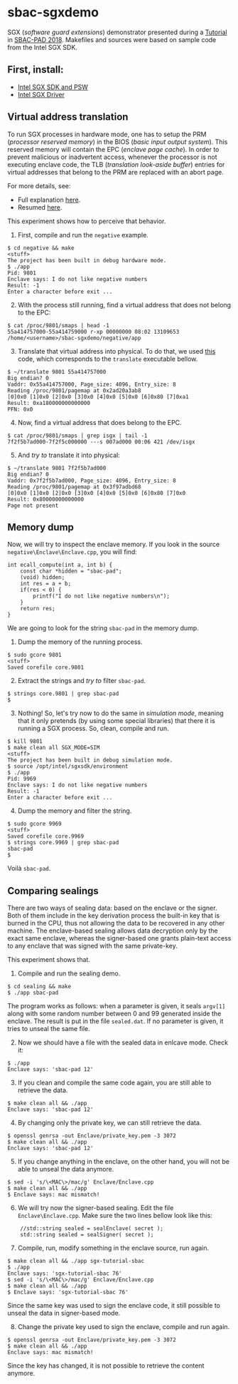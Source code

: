 # sbac-sgxdemo

SGX (_software guard extensions_) demonstrator presented during a [Tutorial](https://graal.ens-lyon.fr/sbac-pad/index.php/call-for-tutorials) in [SBAC-PAD 2018](https://graal.ens-lyon.fr/sbac-pad/). Makefiles and sources were based on sample code from the Intel SGX SDK.

## First, install:

- [Intel SGX SDK and PSW](https://github.com/intel/linux-sgx)
- [Intel SGX Driver](https://github.com/intel/linux-sgx-driver)

## Virtual address translation

To run SGX processes in hardware mode, one has to setup the PRM (_processor reserved memory_) in the BIOS (_basic input output system_). This reserved memory will contain the EPC (_enclave page cache_). In order to prevent malicious or inadvertent access, whenever the processor is not executing enclave code, the TLB (_translation look-aside buffer_) entries for virtual addresses that belong to the PRM are replaced with an abort page.

For more details, see:
- Full explanation [here](https://eprint.iacr.org/2016/086.pdf). 
- Resumed [here](https://insujang.github.io/2017-04-03/intel-sgx-protection-mechanism/).

This experiment shows how to perceive that behavior.

1. First, compile and run the `negative` example.
```
$ cd negative && make
<stuff>
The project has been built in debug hardware mode.
$ ./app
Pid: 9801
Enclave says: I do not like negative numbers
Result: -1
Enter a character before exit ...
```

2. With the process still running, find a virtual address that does not belong to the EPC:
```
$ cat /proc/9801/smaps | head -1
55a414757000-55a414759000 r-xp 00000000 08:02 13109653 /home/<username>/sbac-sgxdemo/negative/app
```

3. Translate that virtual address into physical. To do that, we used [this](http://fivelinesofcode.blogspot.com/2014/03/how-to-translate-virtual-to-physical.html) code, which corresponds to the `translate` executable bellow.

```
$ ~/translate 9801 55a414757000
Big endian? 0
Vaddr: 0x55a414757000, Page_size: 4096, Entry_size: 8
Reading /proc/9801/pagemap at 0x2ad20a3ab8
[0]0x0 [1]0x0 [2]0x0 [3]0x0 [4]0x0 [5]0x0 [6]0x80 [7]0xa1 
Result: 0xa180000000000000
PFN: 0x0
```

4. Now, find a virtual address that does belong to the EPC.
```
$ cat /proc/9801/smaps | grep isgx | tail -1
7f2f5b7ad000-7f2f5c000000 ---s 007ad000 00:06 421 /dev/isgx
```

5. And _try to_ translate it into physical:
```
$ ~/translate 9801 7f2f5b7ad000
Big endian? 0
Vaddr: 0x7f2f5b7ad000, Page_size: 4096, Entry_size: 8
Reading /proc/9801/pagemap at 0x3f97adbd68
[0]0x0 [1]0x0 [2]0x0 [3]0x0 [4]0x0 [5]0x0 [6]0x80 [7]0x0 
Result: 0x80000000000000
Page not present
```

## Memory dump

Now, we will try to inspect the enclave memory. If you look in the source `negative\Enclave\Enclave.cpp`, you will find:

```
int ecall_compute(int a, int b) {
    const char *hidden = "sbac-pad";
    (void) hidden;
    int res = a + b;
    if(res < 0) {
        printf("I do not like negative numbers\n");
    }
    return res;
}
```

We are going to look for the string `sbac-pad` in the memory dump.

1. Dump the memory of the running process.
```
$ sudo gcore 9801
<stuff>
Saved corefile core.9801
```

2. Extract the strings and _try to_ filter `sbac-pad`.
```
$ strings core.9801 | grep sbac-pad
$
```

3. Nothing! So, let's try now to do the same in _simulation mode_, meaning that it only pretends (by using some special libraries) that there it is running a SGX process. So, clean, compile and run.
```
$ kill 9801
$ make clean all SGX_MODE=SIM
<stuff>
The project has been built in debug simulation mode.
$ source /opt/intel/sgxsdk/environment
$ ./app
Pid: 9969
Enclave says: I do not like negative numbers
Result: -1
Enter a character before exit ...
```

4. Dump the memory and filter the string.  
```
$ sudo gcore 9969
<stuff>
Saved corefile core.9969
$ strings core.9969 | grep sbac-pad
sbac-pad
$ 
```

Voilà `sbac-pad`.

## Comparing sealings

There are two ways of sealing data: based on the enclave or the signer. Both of them include in the key derivation process the built-in key that is burned in the CPU, thus not allowing the data to be recovered in any other machine. The enclave-based sealing allows data decryption only by the exact same enclave, whereas the signer-based one grants plain-text access to any enclave that was signed with the same private-key.

This experiment shows that.

1. Compile and run the sealing demo.
```
$ cd sealing && make
$ ./app sbac-pad
``` 

The program works as follows: when a parameter is given, it seals `argv[1]` along with some random number between 0 and 99 generated inside the enclave. The result is put in the file `sealed.dat`. If no parameter is given, it tries to unseal the same file.

2. Now we should have a file with the sealed data in enlcave mode. Check it:
```
$ ./app
Enclave says: 'sbac-pad 12'
```

3. If you clean and compile the same code again, you are still able to retrieve the data.
```
$ make clean all && ./app
Enclave says: 'sbac-pad 12'
```

4. By changing only the private key, we can still retrieve the data.
```
$ openssl genrsa -out Enclave/private_key.pem -3 3072
$ make clean all && ./app
Enclave says: 'sbac-pad 12'
```

5. If you change anything in the enclave, on the other hand, you will not be able to unseal the data anymore.
```
$ sed -i 's/\<MAC\>/mac/g' Enclave/Enclave.cpp
$ make clean all && ./app
$ Enclave says: mac mismatch!
```

6. We will try now the signer-based sealing. Edit the file `Enclave\Enclave.cpp`. Make sure the two lines bellow look like this:
```
    //std::string sealed = sealEnclave( secret );
    std::string sealed = sealSigner( secret );
```

7. Compile, run, modify something in the enclave source, run again.
```
$ make clean all && ./app sgx-tutorial-sbac
$ ./app 
Enclave says: 'sgx-tutorial-sbac 76'
$ sed -i 's/\<MAC\>/mac/g' Enclave/Enclave.cpp
$ make clean all && ./app
$ Enclave says: 'sgx-tutorial-sbac 76'
```

Since the same key was used to sign the enclave code, it still possible to unseal the data in signer-based mode.

8. Change the private key used to sign the enclave, compile and run again.
```
$ openssl genrsa -out Enclave/private_key.pem -3 3072
$ make clean all && ./app
Enclave says: mac mismatch!
```

Since the key has changed, it is not possible to retrieve the content anymore.

